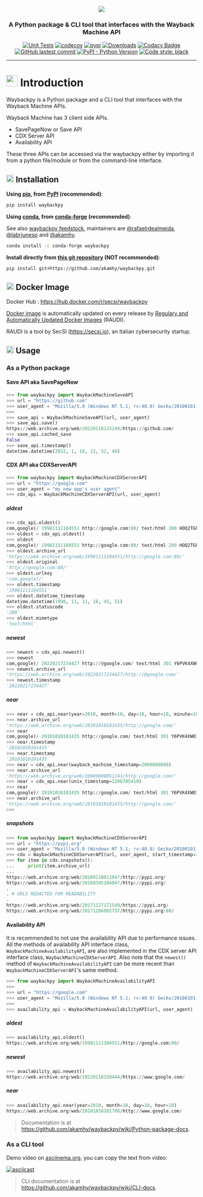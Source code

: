 <!-- markdownlint-disable MD033 MD041 -->
<div align="center">

<img src="https://raw.githubusercontent.com/akamhy/waybackpy/master/assets/waybackpy_logo.svg"><br>

<h3>A Python package & CLI tool that interfaces with the Wayback Machine API</h3>

</div>

<p align="center">
<a href="https://github.com/akamhy/waybackpy/actions?query=workflow%3ATests"><img alt="Unit Tests" src="https://github.com/akamhy/waybackpy/workflows/Tests/badge.svg"></a>
<a href="https://codecov.io/gh/akamhy/waybackpy"><img alt="codecov" src="https://codecov.io/gh/akamhy/waybackpy/branch/master/graph/badge.svg"></a>
<a href="https://pypi.org/project/waybackpy/"><img alt="pypi" src="https://img.shields.io/pypi/v/waybackpy.svg"></a>
<a href="https://pepy.tech/project/waybackpy?versions=2*&versions=1*&versions=3*"><img alt="Downloads" src="https://pepy.tech/badge/waybackpy/month"></a>
<a href="https://app.codacy.com/gh/akamhy/waybackpy?utm_source=github.com&utm_medium=referral&utm_content=akamhy/waybackpy&utm_campaign=Badge_Grade_Settings"><img alt="Codacy Badge" src="https://api.codacy.com/project/badge/Grade/6d777d8509f642ac89a20715bb3a6193"></a>
<a href="https://github.com/akamhy/waybackpy/commits/master"><img alt="GitHub lastest commit" src="https://img.shields.io/github/last-commit/akamhy/waybackpy?color=blue&style=flat-square"></a>
<a href="#"><img alt="PyPI - Python Version" src="https://img.shields.io/pypi/pyversions/waybackpy?style=flat-square"></a>
<a href="https://github.com/psf/black"><img alt="Code style: black" src="https://img.shields.io/badge/code%20style-black-000000.svg"></a>
</p>

---

# <img src="https://github.githubassets.com/images/icons/emoji/unicode/2b50.png" width="30"></img> Introduction

Waybackpy is a Python package and a CLI tool that interfaces with the Wayback Machine APIs.

Wayback Machine has 3 client side APIs.

- SavePageNow or Save API
- CDX Server API
- Availability API

These three APIs can be accessed via the waybackpy either by importing it from a python file/module or from the command-line interface.

## <img src="https://github.githubassets.com/images/icons/emoji/unicode/1f3d7.png" width="20"></img> Installation

**Using [pip](https://en.wikipedia.org/wiki/Pip_(package_manager)), from [PyPI](https://pypi.org/) (recommended)**:

```bash
pip install waybackpy
```

**Using [conda](https://en.wikipedia.org/wiki/Conda_(package_manager)), from [conda-forge](https://anaconda.org/conda-forge/waybackpy) (recommended)**:

See also [waybackpy feedstock](https://github.com/conda-forge/waybackpy-feedstock), maintainers are [@rafaelrdealmeida](https://github.com/rafaelrdealmeida/),
 [@labriunesp](https://github.com/labriunesp/)
 and [@akamhy](https://github.com/akamhy/).

```bash
conda install -c conda-forge waybackpy
```

**Install directly from [this git repository](https://github.com/akamhy/waybackpy) (NOT recommended)**:

```bash
pip install git+https://github.com/akamhy/waybackpy.git
```

## <img src="https://github.githubassets.com/images/icons/emoji/unicode/1f433.png" width="20"></img> Docker Image

Docker Hub : <https://hub.docker.com/r/secsi/waybackpy>

[Docker image](https://searchitoperations.techtarget.com/definition/Docker-image) is automatically updated on every release by [Regulary and Automatically Updated Docker Images](https://github.com/cybersecsi/RAUDI) (RAUDI).

RAUDI is a tool by SecSI (<https://secsi.io>), an Italian cybersecurity startup.

## <img src="https://github.githubassets.com/images/icons/emoji/unicode/1f680.png" width="20"></img> Usage

### As a Python package

#### Save API aka SavePageNow

```python
>>> from waybackpy import WaybackMachineSaveAPI
>>> url = "https://github.com"
>>> user_agent = "Mozilla/5.0 (Windows NT 5.1; rv:40.0) Gecko/20100101 Firefox/40.0"
>>>
>>> save_api = WaybackMachineSaveAPI(url, user_agent)
>>> save_api.save()
https://web.archive.org/web/20220118125249/https://github.com/
>>> save_api.cached_save
False
>>> save_api.timestamp()
datetime.datetime(2022, 1, 18, 12, 52, 49)
```

#### CDX API aka CDXServerAPI

```python
>>> from waybackpy import WaybackMachineCDXServerAPI
>>> url = "https://google.com"
>>> user_agent = "my new app's user agent"
>>> cdx_api = WaybackMachineCDXServerAPI(url, user_agent)
```
##### oldest
```python
>>> cdx_api.oldest()
com,google)/ 19981111184551 http://google.com:80/ text/html 200 HOQ2TGPYAEQJPNUA6M4SMZ3NGQRBXDZ3 381
>>> oldest = cdx_api.oldest()
>>> oldest
com,google)/ 19981111184551 http://google.com:80/ text/html 200 HOQ2TGPYAEQJPNUA6M4SMZ3NGQRBXDZ3 381
>>> oldest.archive_url
'https://web.archive.org/web/19981111184551/http://google.com:80/'
>>> oldest.original
'http://google.com:80/'
>>> oldest.urlkey
'com,google)/'
>>> oldest.timestamp
'19981111184551'
>>> oldest.datetime_timestamp
datetime.datetime(1998, 11, 11, 18, 45, 51)
>>> oldest.statuscode
'200'
>>> oldest.mimetype
'text/html'
```
##### newest
```python
>>> newest = cdx_api.newest()
>>> newest
com,google)/ 20220217234427 http://@google.com/ text/html 301 Y6PVK4XWOI3BXQEXM5WLLWU5JKUVNSFZ 563
>>> newest.archive_url
'https://web.archive.org/web/20220217234427/http://@google.com/'
>>> newest.timestamp
'20220217234427'
```
##### near
```python
>>> near = cdx_api.near(year=2010, month=10, day=10, hour=10, minute=10)
>>> near.archive_url
'https://web.archive.org/web/20101010101435/http://google.com/'
>>> near
com,google)/ 20101010101435 http://google.com/ text/html 301 Y6PVK4XWOI3BXQEXM5WLLWU5JKUVNSFZ 391
>>> near.timestamp
'20101010101435'
>>> near.timestamp
'20101010101435'
>>> near = cdx_api.near(wayback_machine_timestamp=2008080808)
>>> near.archive_url
'https://web.archive.org/web/20080808051143/http://google.com/'
>>> near = cdx_api.near(unix_timestamp=1286705410)
>>> near
com,google)/ 20101010101435 http://google.com/ text/html 301 Y6PVK4XWOI3BXQEXM5WLLWU5JKUVNSFZ 391
>>> near.archive_url
'https://web.archive.org/web/20101010101435/http://google.com/'
>>> 
```
##### snapshots
```python
>>> from waybackpy import WaybackMachineCDXServerAPI
>>> url = "https://pypi.org"
>>> user_agent = "Mozilla/5.0 (Windows NT 5.1; rv:40.0) Gecko/20100101 Firefox/40.0"
>>> cdx = WaybackMachineCDXServerAPI(url, user_agent, start_timestamp=2016, end_timestamp=2017)
>>> for item in cdx.snapshots():
...     print(item.archive_url)
...
https://web.archive.org/web/20160110011047/http://pypi.org/
https://web.archive.org/web/20160305104847/http://pypi.org/
.
. # URLS REDACTED FOR READABILITY
.
https://web.archive.org/web/20171127171549/https://pypi.org/
https://web.archive.org/web/20171206002737/http://pypi.org:80/
```

#### Availability API

It is recommended to not use the availability API due to performance issues. All the methods of availability API interface class, `WaybackMachineAvailabilityAPI`, are also implemented in the CDX server API interface class, `WaybackMachineCDXServerAPI`. Also note 
that the `newest()` method of `WaybackMachineAvailabilityAPI` can be more recent than `WaybackMachineCDXServerAPI`'s same method.

```python
>>> from waybackpy import WaybackMachineAvailabilityAPI
>>>
>>> url = "https://google.com"
>>> user_agent = "Mozilla/5.0 (Windows NT 5.1; rv:40.0) Gecko/20100101 Firefox/40.0"
>>>
>>> availability_api = WaybackMachineAvailabilityAPI(url, user_agent)
```
##### oldest
```python
>>> availability_api.oldest()
https://web.archive.org/web/19981111184551/http://google.com:80/
```
##### newest
```python
>>> availability_api.newest()
https://web.archive.org/web/20220118150444/https://www.google.com/
```
##### near
```python
>>> availability_api.near(year=2010, month=10, day=10, hour=10)
https://web.archive.org/web/20101010101708/http://www.google.com/
```

> Documentation is at <https://github.com/akamhy/waybackpy/wiki/Python-package-docs>.

### As a CLI tool

Demo video on [asciinema.org](https://asciinema.org/a/469890), you can copy the text from video:

[![asciicast](https://asciinema.org/a/469890.svg)](https://asciinema.org/a/469890)

> CLI documentation is at <https://github.com/akamhy/waybackpy/wiki/CLI-docs>.



